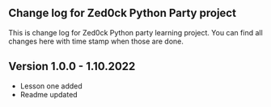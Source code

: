 ## Change log for Zed0ck Python Party project
This is change log for Zed0ck Python party learning project. You can find all changes here 
with time stamp when those are done.

## Version 1.0.0 - 1.10.2022
- Lesson one added
- Readme updated

